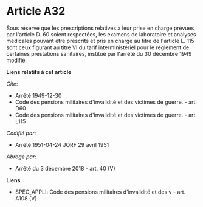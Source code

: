 # Article A32

Sous réserve que les prescriptions relatives à leur prise en charge prévues par l'article D. 60 soient respectées, les
examens de laboratoire et analyses médicales pouvant être prescrits et pris en charge au titre de l'article L. 115 sont ceux
figurant au titre VI du tarif interministériel pour le règlement de certaines prestations sanitaires, institué par l'arrêté
du 30 décembre 1949 modifié.

**Liens relatifs à cet article**

_Cite_:

  - Arrêté 1949-12-30
  - Code des pensions militaires d'invalidité et des victimes de guerre. - art. D60
  - Code des pensions militaires d'invalidité et des victimes de guerre. - art. L115

_Codifié par_:

  - Arrêté 1951-04-24 JORF 29 avril 1951

_Abrogé par_:

  - Arrêté du 3 décembre 2018 - art. 40 (V)

**Liens**:

  - SPEC_APPLI: Code des pensions militaires d'invalidité et des v - art. A108 (V)
